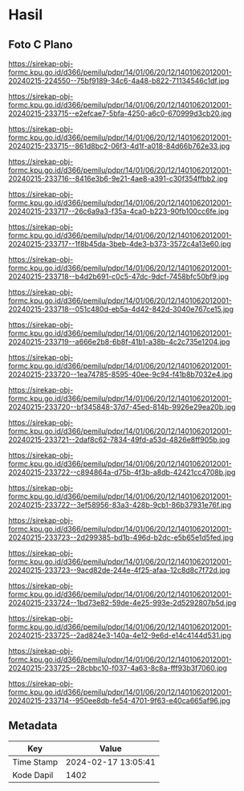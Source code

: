 # Hasil

## Foto C Plano

https://sirekap-obj-formc.kpu.go.id/d366/pemilu/pdpr/14/01/06/20/12/1401062012001-20240215-224550--75bf9189-34c6-4a48-b822-71134546c1df.jpg

https://sirekap-obj-formc.kpu.go.id/d366/pemilu/pdpr/14/01/06/20/12/1401062012001-20240215-233715--e2efcae7-5bfa-4250-a6c0-670999d3cb20.jpg

https://sirekap-obj-formc.kpu.go.id/d366/pemilu/pdpr/14/01/06/20/12/1401062012001-20240215-233715--861d8bc2-06f3-4d1f-a018-84d66b762e33.jpg

https://sirekap-obj-formc.kpu.go.id/d366/pemilu/pdpr/14/01/06/20/12/1401062012001-20240215-233716--8416e3b6-9e21-4ae8-a391-c30f354ffbb2.jpg

https://sirekap-obj-formc.kpu.go.id/d366/pemilu/pdpr/14/01/06/20/12/1401062012001-20240215-233717--26c6a9a3-f35a-4ca0-b223-90fb100cc6fe.jpg

https://sirekap-obj-formc.kpu.go.id/d366/pemilu/pdpr/14/01/06/20/12/1401062012001-20240215-233717--1f8b45da-3beb-4de3-b373-3572c4a13e60.jpg

https://sirekap-obj-formc.kpu.go.id/d366/pemilu/pdpr/14/01/06/20/12/1401062012001-20240215-233718--b4d2b691-c0c5-47dc-9dcf-7458bfc50bf9.jpg

https://sirekap-obj-formc.kpu.go.id/d366/pemilu/pdpr/14/01/06/20/12/1401062012001-20240215-233718--051c480d-eb5a-4d42-842d-3040e767ce15.jpg

https://sirekap-obj-formc.kpu.go.id/d366/pemilu/pdpr/14/01/06/20/12/1401062012001-20240215-233719--a666e2b8-6b8f-41b1-a38b-4c2c735e1204.jpg

https://sirekap-obj-formc.kpu.go.id/d366/pemilu/pdpr/14/01/06/20/12/1401062012001-20240215-233720--1ea74785-8595-40ee-9c94-f41b8b7032e4.jpg

https://sirekap-obj-formc.kpu.go.id/d366/pemilu/pdpr/14/01/06/20/12/1401062012001-20240215-233720--bf345848-37d7-45ed-814b-9926e29ea20b.jpg

https://sirekap-obj-formc.kpu.go.id/d366/pemilu/pdpr/14/01/06/20/12/1401062012001-20240215-233721--2daf8c62-7834-49fd-a53d-4826e8ff905b.jpg

https://sirekap-obj-formc.kpu.go.id/d366/pemilu/pdpr/14/01/06/20/12/1401062012001-20240215-233722--c894864a-d75b-4f3b-a8db-42421cc4708b.jpg

https://sirekap-obj-formc.kpu.go.id/d366/pemilu/pdpr/14/01/06/20/12/1401062012001-20240215-233722--3ef58956-83a3-428b-9cb1-86b37931e76f.jpg

https://sirekap-obj-formc.kpu.go.id/d366/pemilu/pdpr/14/01/06/20/12/1401062012001-20240215-233723--2d299385-bd1b-496d-b2dc-e5b65e1d5fed.jpg

https://sirekap-obj-formc.kpu.go.id/d366/pemilu/pdpr/14/01/06/20/12/1401062012001-20240215-233723--9acd82de-244e-4f25-afaa-12c8d8c7f72d.jpg

https://sirekap-obj-formc.kpu.go.id/d366/pemilu/pdpr/14/01/06/20/12/1401062012001-20240215-233724--1bd73e82-59de-4e25-993e-2d5292807b5d.jpg

https://sirekap-obj-formc.kpu.go.id/d366/pemilu/pdpr/14/01/06/20/12/1401062012001-20240215-233725--2ad824e3-140a-4e12-9e6d-e14c4144d531.jpg

https://sirekap-obj-formc.kpu.go.id/d366/pemilu/pdpr/14/01/06/20/12/1401062012001-20240215-233725--28cbbc10-f037-4a63-8c8a-fff93b3f7060.jpg

https://sirekap-obj-formc.kpu.go.id/d366/pemilu/pdpr/14/01/06/20/12/1401062012001-20240215-233714--950ee8db-fe54-4701-9f63-e40ca665af96.jpg


## Metadata

| Key        | Value               |
| ---------- | ------------------- |
| Time Stamp | 2024-02-17 13:05:41 |
| Kode Dapil | 1402                |



